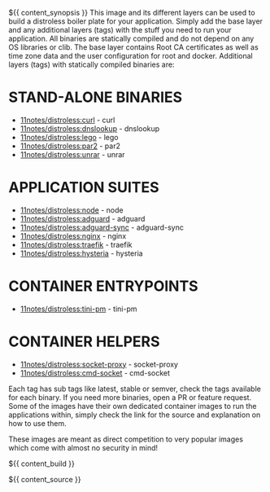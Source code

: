 ${{ content_synopsis }} This image and its different layers can be used to build a distroless boiler plate for your application. Simply add the base layer and any additional layers (tags) with the stuff you need to run your application. All binaries are statically compiled and do not depend on any OS libraries or clib. The base layer contains Root CA certificates as well as time zone data and the user configuration for root and docker. Additional layers (tags) with statically compiled binaries are:

# STAND-ALONE BINARIES
* [11notes/distroless:curl](https://github.com/11notes/docker-distroless/blob/master/curl.dockerfile) - curl
* [11notes/distroless:dnslookup](https://github.com/11notes/docker-distroless/blob/master/dnslookup.dockerfile) - dnslookup
* [11notes/distroless:lego](https://github.com/11notes/docker-distroless/blob/master/lego.dockerfile) - lego
* [11notes/distroless:par2](https://github.com/11notes/docker-distroless/blob/master/par2.dockerfile) - par2
* [11notes/distroless:unrar](https://github.com/11notes/docker-distroless/blob/master/unrar.dockerfile) - unrar

# APPLICATION SUITES
* [11notes/distroless:node](https://github.com/11notes/docker-node) - node
* [11notes/distroless:adguard](https://github.com/11notes/docker-adguard) - adguard
* [11notes/distroless:adguard-sync](https://github.com/11notes/docker-adguard-sync) - adguard-sync
* [11notes/distroless:nginx](https://github.com/11notes/docker-nginx) - nginx
* [11notes/distroless:traefik](https://github.com/11notes/docker-traefik) - traefik
* [11notes/distroless:hysteria](https://github.com/11notes/docker-hysteria) - hysteria

# CONTAINER ENTRYPOINTS
* [11notes/distroless:tini-pm](https://github.com/11notes/go-tini-pm) - tini-pm

# CONTAINER HELPERS
* [11notes/distroless:socket-proxy](https://github.com/11notes/docker-socket-proxy) - socket-proxy
* [11notes/distroless:cmd-socket](https://github.com/11notes/go-cmd-socket) - cmd-socket

Each tag has sub tags like latest, stable or semver, check the tags available for each binary. If you need more binaries, open a PR or feature request. Some of the images have their own dedicated container images to run the applications within, simply check the link for the source and explanation on how to use them.

These images are meant as direct competition to very popular images which come with almost no security in mind!

${{ content_build }}

${{ content_source }}